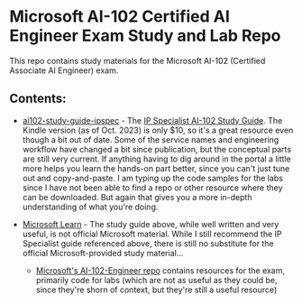 # Microsoft AI-102 Certified AI Engineer Exam Study and Lab Repo

This repo contains study materials for the Microsoft AI-102 (Certified Associate AI Engineer) exam.

## Contents:
- [ai102-study-guide-ipspec](ai102-study-guide-ipspec/) - The [IP Specialist AI-102 Study Guide](https://www.amazon.com/AI-102-Designing-Implementing-Microsoft-Questions/dp/B0989WXX69). The Kindle version (as of Oct. 2023) is only $10, so it's a great resource even though a bit out of date. Some of the service names and engineering workflow have changed a bit since publication, but the conceptual parts are still very current. If anything having to dig around in the portal a little more helps you learn the hands-on part better, since you can't just tune out and copy-and-paste. I am typing up the code samples for the labs since I have not been able to find a repo or other resource where they can be downloaded. But again that gives you a more in-depth understanding of what you're doing.

- [Microsoft Learn](microsoft_learn/) - The study guide above, while well written and very useful, is not official Microsoft material. While I still recommend the IP Specialist guide referenced above, there is still no substitute for the official Microsoft-provided study material...
  - [Microsoft's AI-102-Engineer repo](https://github.com/MicrosoftLearning/AI-102-AIEngineer) contains resources for the exam, primarily code for labs (which are not as useful as they could be, since they're shorn of context, but they're still a useful resource)